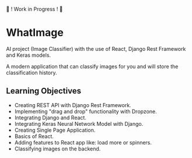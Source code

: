 🚧 ! Work in Progress ! 🚧

# WhatImage

AI project (Image Classifier) with the use of React, Django Rest Framework and Keras models.

A modern application that can classify images for you and will store the classification history.

## Learning Objectives

<ul>
<li>Creating REST API with Django Rest Framework.</li>
<li>Implementing "drag and drop" functionality with Dropzone.</li>
<li>Integrating Django and React.</li>
<li>Integrating Keras Neural Network Model with Django.</li>
<li>Creating Single Page Application.</li>
<li>Basics of React.</li>
<li>Adding features to React app like: load more or spinners.</li>
<li>Classifying images on the backend.</li>
</ul>